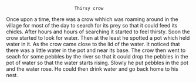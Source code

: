                               Thirsy crow

Once upon a time, there was a crow whhich was roaming around in the village for most of the day to search for its prey so that it could feed its chicks. After hours and hours of searching it started to feel thirsty. Soon the crow started to look for water. Then at the least he spotted a pot which held water in it. As the crow came close to the lid of the water. It noticed that there was a little water in the pot and near its base. The crow then went to seach for some pebbles by the river so that it could drop the pebbles in the pot of water so that the water starts rising. Slowly he put pebbles in the pot and the water rose. He could then drink water and go back home to his nest.
